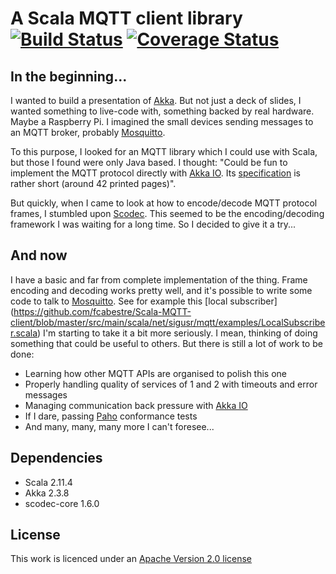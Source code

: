 # A Scala MQTT client library [![Build Status](https://travis-ci.org/fcabestre/Scala-MQTT-client.svg?branch=master)](https://travis-ci.org/fcabestre/Scala-MQTT-client) [![Coverage Status](https://coveralls.io/repos/fcabestre/Scala-MQTT-client/badge.png?branch=master)](https://coveralls.io/r/fcabestre/Scala-MQTT-client?branch=master)

## In the beginning...

I wanted to build a presentation of [Akka](http://akka.io). But not just a deck of slides, I wanted something to
live-code with, something backed by real hardware. Maybe a Raspberry Pi. I imagined the small devices sending
messages to an MQTT broker, probably [Mosquitto](http://mosquitto.org).

To this purpose, I looked for an MQTT library which I could use with Scala, but those I found were only Java based.
I thought: "Could be fun to implement the MQTT protocol directly with [Akka IO](http://doc.akka.io/docs/akka/snapshot/scala/io.html).
Its [specification](http://public.dhe.ibm.com/software/dw/webservices/ws-mqtt/mqtt-v3r1.html) is rather short
(around 42 printed pages)".

But quickly, when I came to look at how to encode/decode MQTT protocol frames, I stumbled upon
[Scodec](http://typelevel.org/projects/scodec). This seemed to be the encoding/decoding framework I was waiting for
a long time. So I decided to give it a try...

## And now

I have a basic and far from complete implementation of the thing. Frame encoding and decoding works pretty well, and
it's possible to write some code to talk to [Mosquitto](http://mosquitto.org). See for example this [local subscriber]
(https://github.com/fcabestre/Scala-MQTT-client/blob/master/src/main/scala/net/sigusr/mqtt/examples/LocalSubscriber.scala)
I'm starting to take it a bit more seriously. I mean, thinking of doing something that could be useful to others. But
there is still a lot of work to be done:

  * Learning how other MQTT APIs are organised to polish this one
  * Properly handling quality of services of 1 and 2 with timeouts and
    error messages
  * Managing communication back pressure with [Akka IO](http://doc.akka.io/docs/akka/snapshot/scala/io.html)
  * If I dare, passing [Paho](http://www.eclipse.org/paho/clients/testing/) conformance tests
  * And many, many, many more I can't foresee...

## Dependencies

  * Scala 2.11.4
  * Akka 2.3.8
  * scodec-core 1.6.0

## License

This work is licenced under an [Apache Version 2.0 license](http://github.com/fcabestre/Scala-MQTT-client/blob/master/LICENSE)
